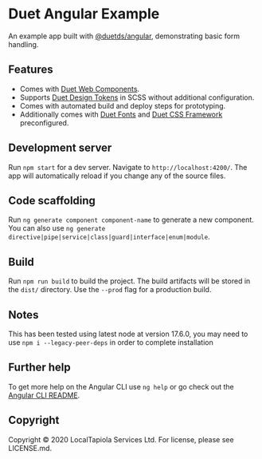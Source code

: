 # Duet Angular Example

An example app built with [@duetds/angular](https://www.npmjs.com/package/@duetds/angular), demonstrating basic form handling.

## Features

- Comes with [Duet Web Components](https://www.duetds.com/components/).
- Supports [Duet Design Tokens](https://www.duetds.com/tokens/) in SCSS without additional configuration.
- Comes with automated build and deploy steps for prototyping.
- Additionally comes with [Duet Fonts](https://www.duetds.com/typography/) and [Duet CSS Framework](https://www.duetds.com/css-framework/) preconfigured.

## Development server

Run `npm start` for a dev server. Navigate to `http://localhost:4200/`. The app will automatically reload if you change any of the source files.

## Code scaffolding

Run `ng generate component component-name` to generate a new component. You can also use `ng generate directive|pipe|service|class|guard|interface|enum|module`.

## Build

Run `npm run build` to build the project. The build artifacts will be stored in the `dist/` directory. Use the `--prod` flag for a production build.

## Notes
This has been tested using latest node at version 17.6.0, you may need to use `npm i --legacy-peer-deps` in order to complete installation
## Further help

To get more help on the Angular CLI use `ng help` or go check out the [Angular CLI README](https://github.com/angular/angular-cli/blob/master/README.md).

## Copyright

Copyright © 2020 LocalTapiola Services Ltd. For license, please see LICENSE.md.
